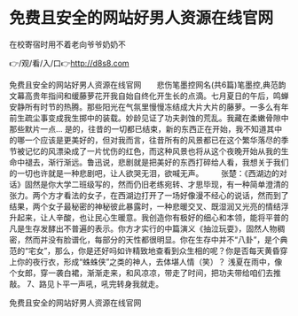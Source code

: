 # 免费且安全的网站好男人资源在线官网
在校寄宿时用不着老向爷爷奶奶不

👉/观/看/入/口👉http://d8s8.com

免费且安全的网站好男人资源在线官网　　悲伤笔墨控网名(共6篇)笔墨控,典范韵文幕高贵年指间和缓藤萝花开我自始自终化开生长的点滴。七月夏日的午后，鸣蝉安静所有时节的热腾。那些阳光在气氛里慢慢冻结成大片大片的藤萝。一多么有年前生疏尘事变成我生掷中的装载。妙龄见证了功夫剥蚀的荒乱。我藏在柔嫩骨隙中那些默片一点...
是的，往昔的一切都已结束，新的东西正在开始，我不知道其中的哪一个应该是更美好的，但对我而言，往昔所有的风景都已在这个繁华落尽的季节被记忆的风漂染成了一片忧伤的红色，而这种风景也将从这个夜晚开始从我的生命中褪去，渐行渐远。鲁迅说，悲剧就是把美好的东西打碎给人看，我想关于我们的一切也许就是一种悲剧吧，让人欲哭无泪，欲喊无声。
　　张楚：《西湖边的对话》固然是你大学二班级写的，然而仍旧老练宛转、才思毕现，有一种简单澄清的张力。两个方才看法的女子，在西湖边打开了一场好像漫不经心的说话，然而到了结果，两个女子最秘密的神秘彼此暴露时，一种悲暖交叉、既湿润又光亮的情结浮升起来，让人辛酸，也让民心生暖意。我创造你有极好的细心和本领，能将平普的凡是生存发酵出不普遍的表示。你方才实行的中篇演义《抽泣玩耍》，固然人物稠密，然而并没有脸谱化，每部分的天性都很明显。你在生存中并不“八卦”，是个典范的“宅女”，那么，你是还好吗如许精致地查看到众生相的呢？你是否每天黄昏穿上你的夜行衣，形成“蛛蛛侠”之类的神人，去体堪人情（笑）？
浅夏在雨中，像个女郎，穿一袭白裙，渐渐走来，和风凉凉，带走了时间，把功夫带给咱们去推敲。
	7、路见卜平一声吼，吼完转身我就走。

免费且安全的网站好男人资源在线官网
